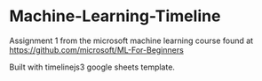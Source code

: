 # Machine-Learning-Timeline

Assignment 1 from the microsoft machine learning course found at https://github.com/microsoft/ML-For-Beginners

Built with timelinejs3 google sheets template.
